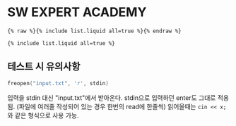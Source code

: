 # SW EXPERT ACADEMY

```
{% raw %}{% include list.liquid all=true %}{% endraw %}

{% include list.liquid all=true %}
```


## 테스트 시 유의사항

```c++
freopen("input.txt", 'r', stdin)
```

입력을 stdin 대신 "input.txt"에서 받아온다.
stdin으로 입력하던 enter도 그대로 적용됨. (파일에 여러줄 작성되어 있는 경우 한번의 read에 한줄씩)
읽어올때는 `cin << x;` 와 같은 형식으로 사용 가능.
